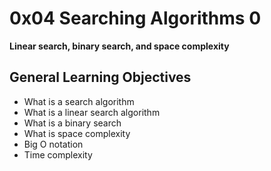 # 0x04 Searching Algorithms 0

**Linear search, binary search, and space complexity**


## General Learning Objectives

* What is a search algorithm
* What is a linear search algorithm
* What is a binary search
* What is space complexity
* Big O notation
* Time complexity
